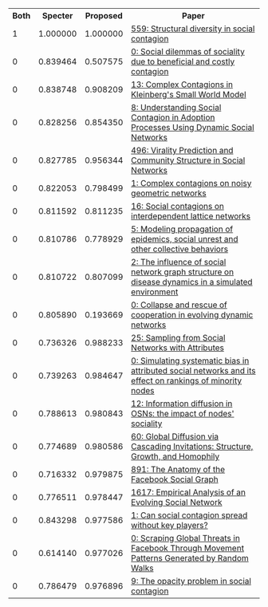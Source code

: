 <html><table><tr>
<th>Both</th>
<th>Specter</th>
<th>Proposed</th>
<th>Paper</th>
</tr>
<tr>
<td>1</td>
<td>1.000000</td>
<td>1.000000</td>
<td><a href="https://www.semanticscholar.org/paper/4b1386ec39e24416dce230a6fa66f011a000fc82">559: Structural diversity in social contagion</a></td>
</tr>
<tr>
<td>0</td>
<td>0.839464</td>
<td>0.507575</td>
<td><a href="https://www.semanticscholar.org/paper/2ed87f3778a9586ee8155e07518cb9e8b72ccd73">0: Social dilemmas of sociality due to beneficial and costly contagion</a></td>
</tr>
<tr>
<td>0</td>
<td>0.838748</td>
<td>0.908209</td>
<td><a href="https://www.semanticscholar.org/paper/e77376c7b0366708eb96741d924ee06e724e22d2">13: Complex Contagions in Kleinberg's Small World Model</a></td>
</tr>
<tr>
<td>0</td>
<td>0.828256</td>
<td>0.854350</td>
<td><a href="https://www.semanticscholar.org/paper/1a390eb6f26f75856df21b150147ea6afcb46bb4">8: Understanding Social Contagion in Adoption Processes Using Dynamic Social Networks</a></td>
</tr>
<tr>
<td>0</td>
<td>0.827785</td>
<td>0.956344</td>
<td><a href="https://www.semanticscholar.org/paper/931e36708e74a0ce3b481912f6e153dd05b5a656">496: Virality Prediction and Community Structure in Social Networks</a></td>
</tr>
<tr>
<td>0</td>
<td>0.822053</td>
<td>0.798499</td>
<td><a href="https://www.semanticscholar.org/paper/9056696504e8f0efe33caaca9e6443e0bf663c6b">1: Complex contagions on noisy geometric networks</a></td>
</tr>
<tr>
<td>0</td>
<td>0.811592</td>
<td>0.811235</td>
<td><a href="https://www.semanticscholar.org/paper/dba575370351d42a92c849619a4e1430d5260224">16: Social contagions on interdependent lattice networks</a></td>
</tr>
<tr>
<td>0</td>
<td>0.810786</td>
<td>0.778929</td>
<td><a href="https://www.semanticscholar.org/paper/a1eef3afe018211c6001b20966f6817945c3b802">5: Modeling propagation of epidemics, social unrest and other collective behaviors</a></td>
</tr>
<tr>
<td>0</td>
<td>0.810722</td>
<td>0.807099</td>
<td><a href="https://www.semanticscholar.org/paper/3a8947912411ff4063977b9744f779d71c55338d">2: The influence of social network graph structure on disease dynamics in a simulated environment</a></td>
</tr>
<tr>
<td>0</td>
<td>0.805890</td>
<td>0.193669</td>
<td><a href="https://www.semanticscholar.org/paper/77905ba536594d6ecb7d5c747c164dc69d1a2141">0: Collapse and rescue of cooperation in evolving dynamic networks</a></td>
</tr>
<tr>
<td>0</td>
<td>0.736326</td>
<td>0.988233</td>
<td><a href="https://www.semanticscholar.org/paper/d7699b71236152d0470a955c33291f86877ee4d6">25: Sampling from Social Networks with Attributes</a></td>
</tr>
<tr>
<td>0</td>
<td>0.739263</td>
<td>0.984647</td>
<td><a href="https://www.semanticscholar.org/paper/0e8ef6e36f669aa04ff90864af404413cc4bb6e4">0: Simulating systematic bias in attributed social networks and its effect on rankings of minority nodes</a></td>
</tr>
<tr>
<td>0</td>
<td>0.788613</td>
<td>0.980843</td>
<td><a href="https://www.semanticscholar.org/paper/5310f806fffd754531fd22fd12f17dd493760132">12: Information diffusion in OSNs: the impact of nodes' sociality</a></td>
</tr>
<tr>
<td>0</td>
<td>0.774689</td>
<td>0.980586</td>
<td><a href="https://www.semanticscholar.org/paper/4771dbb02ba4b7c444b17147e4daad6b5d075af8">60: Global Diffusion via Cascading Invitations: Structure, Growth, and Homophily</a></td>
</tr>
<tr>
<td>0</td>
<td>0.716332</td>
<td>0.979875</td>
<td><a href="https://www.semanticscholar.org/paper/fd109bac25e8a43c3a0c0730927c5442eba991dd">891: The Anatomy of the Facebook Social Graph</a></td>
</tr>
<tr>
<td>0</td>
<td>0.776511</td>
<td>0.978447</td>
<td><a href="https://www.semanticscholar.org/paper/102a5c45e8371056c4acf8d40cf0177265af458e">1617: Empirical Analysis of an Evolving Social Network</a></td>
</tr>
<tr>
<td>0</td>
<td>0.843298</td>
<td>0.977586</td>
<td><a href="https://www.semanticscholar.org/paper/0f0e05cf0c2ecf95c592b76cdd46fc79db6ca93c">1: Can social contagion spread without key players?</a></td>
</tr>
<tr>
<td>0</td>
<td>0.614140</td>
<td>0.977026</td>
<td><a href="https://www.semanticscholar.org/paper/5df899bfe91224d6be96b2d6d69f1975751c3564">0: Scraping Global Threats in Facebook Through Movement Patterns Generated by Random Walks</a></td>
</tr>
<tr>
<td>0</td>
<td>0.786479</td>
<td>0.976896</td>
<td><a href="https://www.semanticscholar.org/paper/18757b4d19dcd83278819c7b9a08d6fd3c4efda7">9: The opacity problem in social contagion</a></td>
</tr>
</table></html>
